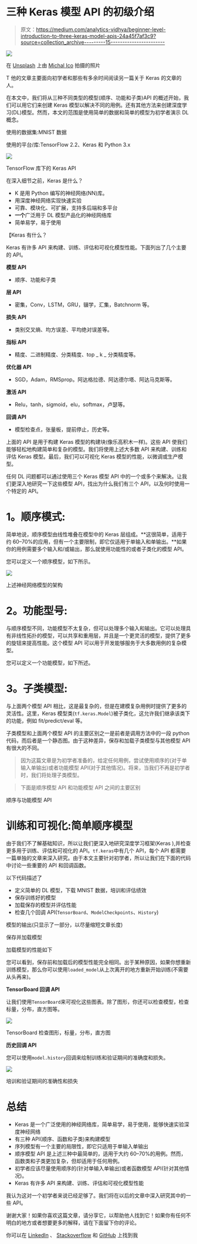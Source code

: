 # 三种 Keras 模型 API 的初级介绍

> 原文：<https://medium.com/analytics-vidhya/beginner-level-introduction-to-three-keras-model-apis-24a45f7af3c9?source=collection_archive---------15----------------------->

![](img/292cb9823015d4d77d12f00c933fcc4a.png)

在 [Unsplash](https://unsplash.com?utm_source=medium&utm_medium=referral) 上由 [Michal Ico](https://unsplash.com/@michalico?utm_source=medium&utm_medium=referral) 拍摄的照片

T 他的文章主要面向初学者和那些有多余时间阅读另一篇关于 Keras 的文章的人。

在本文中，我们将从三种不同类型的模型(顺序、功能和子类)API 的概述开始，我们可以用它们来创建 Keras 模型以解决不同的用例。还有其他方法来创建深度学习(DL)模型。然而，本文的范围是使用简单的数据和简单的模型为初学者演示 DL 概念。

使用的数据集:MNIST 数据

使用的平台/库:TensorFlow 2.2、Keras 和 Python 3.x

![](img/217ce33c01dbf4814e7debf569725c0b.png)

TensorFlow 库下的 Keras API

在深入细节之前，Keras 是什么？

*   K 是用 Python 编写的神经网络(NN)库。
*   用深度神经网络实现快速实验
*   可靠、模块化、可扩展，支持多后端和多平台
*   **一个**广泛用于 DL 模型产品化的神经网络库
*   简单易学，易于使用

【Keras 有什么？

Keras 有许多 API 来构建、训练、评估和可视化模型性能。下面列出了几个主要的 API。

**模型 API**

*   顺序、功能和子类

**层 API**

*   密集，Conv，LSTM，GRU，辍学，汇集，Batchnorm 等。

**损失 API**

*   类别交叉熵、均方误差、平均绝对误差等。

**指标 API**

*   精度、二进制精度、分类精度、top _ k _ 分类精度等。

**优化器 API**

*   SGD，Adam，RMSprop。阿达格拉德、阿达德尔塔、阿达马克斯等。

**激活 API**

*   Relu，tanh，sigmoid，elu，softmax，卢瑟等。

**回调 API**

*   模型检查点，张量板，提前停止，历史等。

上面的 API 是用于构建 Keras 模型的构建块(像乐高积木一样)。这些 API 使我们能够轻松地构建简单和复杂的模型。我们将使用上述大多数 API 来构建、训练和评估 Keras 模型。最后，我们可以可视化 Keras 模型的性能，以微调或生产模型。

任何 DL 问题都可以通过使用三个 Keras 模型 API 中的一个或多个来解决。让我们更深入地研究一下这些模型 API，找出为什么我们有三个 API，以及何时使用一个特定的 API。

# **1。顺序模式:**

简单地说，顺序模型由线性堆叠在模型中的 Keras 层组成。**这很简单，适用于约 60–70%的应用，但有一个主要限制，即它仅适用于单输入和单输出。**如果你的用例需要多个输入和/或输出，那么就使用功能性的或者子类化的模型 API。

您可以定义一个顺序模型，如下所示。

![](img/31571df9aeaf7e19805248068b8360da.png)

上述神经网络模型的架构

# **2。功能型号:**

与顺序模型不同，功能模型不太复杂，但可以处理多个输入和输出。它可以处理具有非线性拓扑的模型，可以共享和重用层，并且是一个更灵活的模型，提供了更多的旋钮来提高性能。这个模型 API 可以用于开发能够服务于大多数用例的复杂模型。

您可以定义一个功能模型，如下所述。

# **3。子类模型:**

与上面两个模型 API 相比，这是最复杂的，但是在建模复杂用例时提供了更多的灵活性。这里，Keras 模型类(`tf.keras.Model`)被子类化，这允许我们继承该类下的功能，例如 fit/predict/eval 等。

子类模型和上面两个模型 API 的主要区别之一是前者是调用方法中的一段 python 代码，而后者是一个静态图。由于这种差异，保存和加载子类模型与其他模型 API 有很大的不同。

> 因为这篇文章是为初学者准备的，给定任何用例，尝试使用顺序的(对于单输入单输出)或者功能模型 API(对于其他情况)。将来，当我们不再是初学者时，我们将处理子类模型。

> 下面是顺序模型 API 和功能模型 API 之间的主要区别

顺序与功能模型 API

# **训练和可视化:简单顺序模型**

由于我们不了解基础知识，所以让我们更深入地研究深度学习框架(Keras ),并检查更多用于训练、评估和可视化的 API。`tf.keras`中有几个 API，每个 API 都需要一篇单独的文章来深入研究。由于本文主要针对初学者，所以让我们在下面的代码中讨论一些重要的 API 和回调函数。

以下代码描述了

*   定义简单的 DL 模型，下载 MNIST 数据，培训和评估绩效
*   保存训练好的模型
*   加载保存的模型并评估性能
*   检查几个回调 API(`TensorBoard`、`ModelCheckpoints`、`History`)

模型的输出(只显示了一部分，以尽量缩短文章长度)

保存并加载模型

加载模型的性能如下

您可以看到，保存前和加载后的模型性能完全相同。出于某种原因，如果你想重新训练模型，那么你可以使用`loaded_model`从上次离开的地方重新开始训练(不需要从头再来)。

**TensorBoard 回调 API**

让我们使用`TensorBoard`来可视化这些图表。除了图形，你还可以检查模型，检查标量，分布，直方图等。

![](img/b34a3c8e23c347830bcca0d4441c8869.png)

TensorBoard 检查图形，标量，分布，直方图

**历史回调 API**

您可以使用`model.history`回调来绘制训练和验证期间的准确度和损失。

![](img/cc3aa61ec4c4c8097375180f50dd785e.png)

培训和验证期间的准确性和损失

# **总结**

*   Keras 是一个广泛使用的神经网络库，简单易学，易于使用，能够快速实验深度神经网络
*   有三种 API(顺序、函数和子类)来构建模型
*   序列模型有一个主要的局限性，即它只适用于单输入单输出
*   顺序模型 API 是上述三种中最简单的，适用于大约 60–70%的用例。然而，函数类和子类更加复杂，但却适用于任何用例。
*   初学者应该尽量使用顺序的(针对单输入单输出)或者函数模型 API(针对其他情况)。
*   Keras 有许多 API 来构建、训练、评估和可视化模型性能

我认为这对一个初学者来说已经足够了。我们将在以后的文章中深入研究其中的一些 API。

谢谢大家！如果你喜欢这篇文章，请分享它，以帮助他人找到它！如果你有任何不明白的地方或者想要更多的解释，请在下面留下你的评论。

你可以在 [LinkedIn](https://www.linkedin.com/in/vishnuvardhanjanapati/) 、 [Stackoverflow](https://stackoverflow.com/users/9936228/vishnuvardhan-janapati) 和 [GitHub](https://github.com/jvishnuvardhan) 上找到我